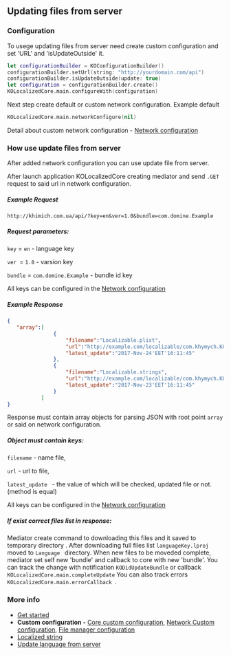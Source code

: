 ## Updating files from server

 ### Configuration
 
 To usege  updating files from server need create custom configuration and set 'URL'  and 'isUpdateOutside' it.
 ```swift
 let configurationBuilder = KOConfigurationBuilder()
 configurationBuilder.setUrl(string: "http://yourdomain.com/api")
 configurationBuilder.isUpdateOutside(update: true)
 let configuration = configurationBuilder.create()
 KOLocalizedCore.main.configureWith(configuration)
 ```
  Next step create default or custom network configuration.
  Example default
  ```swift
  KOLocalizedCore.main.networkConfigure(nil)
 ```
 Detail about custom network configuration - [Network  configuration](/Documentation/NetworkCustomConfiguration.md)
 
 ### How use update files from server
 After added  network configuration you can use update file from server.
 
 After launch application KOLocalizedCore creating mediator and send ```.GET``` request to said url in network configuration.
 ##### Example Request
 ```http://khimich.com.ua/api/?key=en&ver=1.0&bundle=com.domine.Example```
##### Request parameters:

```key``` = ```en``` - language key

 ```ver ```= ```1.0``` - varsion key
 
 ```bundle``` = ```com.domine.Example``` - bundle id key
 
  All keys can be configured in the [Network  configuration](/Documentation/NetworkCustomConfiguration.md)
  
 ##### Example Response
 ```JSON
 {
    "array":[
                {
                    "filename":"Localizable.plist",
                    "url":"http://example.com/localizable/com.khymych.KOLocalized/1.0/en/Localizable.plist",
                    "latest_update":"2017-Nov-24'EET'16:11:45"
                },
                {
                    "filename":"Localizable.strings",
                    "url":"http://example.com/localizable/com.khymych.KOLocalized/1.0/en/Localizable.strings",
                    "latest_update":"2017-Nov-23'EET'16:11:45"
                }
            ]
 }
 ```
Response must contain array objects for parsing JSON with root point  ```array``` or said on network configuration.
 
##### Object must contain keys:

 ```filename``` - name file,
 
  ```url``` - url to file,
  
  ```latest_update ``` - the value of which will be checked, updated file or not. (method is equal)
  
All keys can be configured in the [Network  configuration](/Documentation/NetworkCustomConfiguration.md)

##### If exist correct files list in response:

Mediator create command to downloading this files and it saved to temporary directory .
After downloading full files list   ```languageKey.lproj ``` moved  to  ```Language ``` directory.
When new files to be moveded complete, mediator set self new 'bundle' and callback to core with new 'bundle'.
You can track the change with notification ```KODidUpdateBundle``` or callback ```KOLocalizedCore.main.completeUpdate```
You can also track errors  ```KOLocalizedCore.main.errorCallback ```.

  ### More info
  - [Get started](/Documentation/GetStarted.md)
  - **Custom configuration -** [Core custom configuration](/Documentation/CustomConfiguration.md),  [Network Custom configuration](/Documentation/NetworkCustomConfiguration.md),  [File manager configuration](/Documentation/FileManagerConfiguration.md)
  - [Localized string](/Documentation/LocalizedString.md)
  - [Update language from server](/Documentation/UpdateLanguageFromServer.md)
